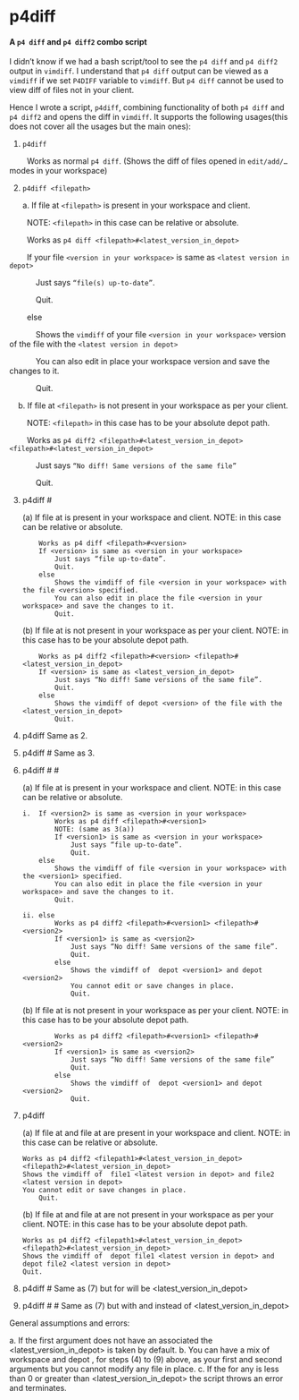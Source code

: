 &nbsp;&nbsp;&nbsp;&nbsp;           
&nbsp;&nbsp;&nbsp;&nbsp;&nbsp;&nbsp;&nbsp;&nbsp;
# p4diff
#### A ```p4 diff``` and ```p4 diff2``` combo script

I didn’t know if we had a bash script/tool to see the ```p4 diff``` and ```p4 diff2``` output in ```vimdiff```.
I understand that ```p4 diff``` output can be viewed as a ```vimdiff``` if we set ```P4DIFF``` variable to ```vimdiff```.
But ```p4 diff``` cannot be used to view diff of files not in your client.

Hence I wrote a script, ```p4diff```, combining functionality of both ```p4 diff``` and ```p4 diff2``` and opens the diff in ```vimdiff```.
It supports the following usages(this does not cover all the usages but the main ones):

1.  `p4diff`

&nbsp;&nbsp;&nbsp;&nbsp;&nbsp;&nbsp;&nbsp;&nbsp;Works as normal `p4 diff`. (Shows the diff of files opened in `edit/add/…`  modes in your workspace)

2.  `p4diff <filepath>`

    a. If file at `<filepath>` is present in your workspace and client.

&nbsp;&nbsp;&nbsp;&nbsp;&nbsp;&nbsp;&nbsp;&nbsp;NOTE: `<filepath>` in this case can be relative or absolute.

&nbsp;&nbsp;&nbsp;&nbsp;&nbsp;&nbsp;&nbsp;&nbsp;Works as `p4 diff <filepath>#<latest_version_in_depot>`

&nbsp;&nbsp;&nbsp;&nbsp;&nbsp;&nbsp;&nbsp;&nbsp;If your file `<version in your workspace>` is same as `<latest version in depot>`

&nbsp;&nbsp;&nbsp;&nbsp;&nbsp;&nbsp;&nbsp;&nbsp;&nbsp;&nbsp;&nbsp;&nbsp;Just says `“file(s) up-to-date”`.

&nbsp;&nbsp;&nbsp;&nbsp;&nbsp;&nbsp;&nbsp;&nbsp;&nbsp;&nbsp;&nbsp;&nbsp;Quit.

&nbsp;&nbsp;&nbsp;&nbsp;&nbsp;&nbsp;&nbsp;&nbsp;else

&nbsp;&nbsp;&nbsp;&nbsp;&nbsp;&nbsp;&nbsp;&nbsp;&nbsp;&nbsp;&nbsp;&nbsp;Shows the `vimdiff` of your file `<version in your workspace>` version of the file with the `<latest version in depot>`

&nbsp;&nbsp;&nbsp;&nbsp;&nbsp;&nbsp;&nbsp;&nbsp;&nbsp;&nbsp;&nbsp;&nbsp;You can also edit in place your workspace version and save the changes to it.

&nbsp;&nbsp;&nbsp;&nbsp;&nbsp;&nbsp;&nbsp;&nbsp;&nbsp;&nbsp;&nbsp;&nbsp;Quit.

&nbsp;&nbsp;&nbsp;&nbsp;b. If file at `<filepath>` is not present in your workspace as per your client.

&nbsp;&nbsp;&nbsp;&nbsp;&nbsp;&nbsp;&nbsp;&nbsp;NOTE: `<filepath>` in this case has to be your absolute depot path.

&nbsp;&nbsp;&nbsp;&nbsp;&nbsp;&nbsp;&nbsp;&nbsp;Works as `p4 diff2 <filepath>#<latest_version_in_depot> <filepath>#<latest_version_in_depot>`

&nbsp;&nbsp;&nbsp;&nbsp;&nbsp;&nbsp;&nbsp;&nbsp;&nbsp;&nbsp;&nbsp;&nbsp;Just says `“No diff! Same versions of the same file”`

&nbsp;&nbsp;&nbsp;&nbsp;&nbsp;&nbsp;&nbsp;&nbsp;&nbsp;&nbsp;&nbsp;&nbsp;Quit.

3.  p4diff <filepath>#<version>

    (a) If file at <filepath> is present in your workspace and client.
        NOTE: <filepath> in this case can be relative or absolute.

            Works as p4 diff <filepath>#<version>
            If <version> is same as <version in your workspace>
                Just says “file up-to-date”.
                Quit.
            else
                Shows the vimdiff of file <version in your workspace> with the file <version> specified.
                You can also edit in place the file <version in your workspace> and save the changes to it.
                Quit.

    (b) If file at <filepath> is not present in your workspace as per your client.
        NOTE: <filepath> in this case has to be your absolute depot path.

            Works as p4 diff2 <filepath>#<version> <filepath>#<latest_version_in_depot>
            If <version> is same as <latest_version_in_depot>
                Just says “No diff! Same versions of the same file”.
                Quit.
            else
                Shows the vimdiff of depot <version> of the file with the <latest_version_in_depot>
                Quit.   

4.  p4diff <filepath> <filepath>
    Same as 2.

5.  p4diff <filename>#<version> <filename>
    Same as 3.

6.  p4diff <filepath>#<version1> <filepath>#<version2>

    (a) If file at <filepath> is present in your workspace and client. 
        NOTE: <filepath> in this case can be relative or absolute.

        i.  If <version2> is same as <version in your workspace>
                Works as p4 diff <filepath>#<version1>  
                NOTE: (same as 3(a))
                If <version1> is same as <version in your workspace>
                    Just says “file up-to-date”.
                    Quit.
            else
                Shows the vimdiff of file <version in your workspace> with the <version1> specified.
                You can also edit in place the file <version in your workspace> and save the changes to it.
                Quit.

        ii. else
                Works as p4 diff2 <filepath>#<version1> <filepath>#<version2>
                If <version1> is same as <version2>
                    Just says “No diff! Same versions of the same file”.
                    Quit.
                else
                    Shows the vimdiff of  depot <version1> and depot <version2>
                    You cannot edit or save changes in place.
                    Quit.

    (b) If file at <filepath> is not present in your workspace as per your client.
        NOTE: <filepath> in this case has to be your absolute depot path.

                Works as p4 diff2 <filepath>#<version1> <filepath>#<version2>
                If <version1> is same as <version2> 
                    Just says “No diff! Same versions of the same file”
                    Quit.
                else
                    Shows the vimdiff of  depot <version1> and depot <version2>
                    Quit.

7.  p4diff <filepath1> <filepath2>

    (a) If file at <filepath1> and file at <filepath2> are present in your workspace and client. 
        NOTE: <filepath> in this case can be relative or absolute.

        Works as p4 diff2 <filepath1>#<latest_version_in_depot> <filepath2>#<latest_version_in_depot>
        Shows the vimdiff of  file1 <latest version in depot> and file2 <latest version in depot>
        You cannot edit or save changes in place.
            Quit.

    (b) If file at <filepath1> and file at <filepath2> are not present in your workspace as per your client.
        NOTE: <filepath> in this case has to be your absolute depot path.

        Works as p4 diff2 <filepath1>#<latest_version_in_depot> <filepath2>#<latest_version_in_depot>
        Shows the vimdiff of  depot file1 <latest version in depot> and depot file2 <latest version in depot>
        Quit.

8.  p4diff <filepath1>#<version1> <filepath2>
    Same as (7) but <version2> for <filepath2> will be <latest_version_in_depot>

9.  p4diff <filepath1>#<version1> <filepath2>#<version2>
    Same as (7) but with <version1> and <version2> instead of <latest_version_in_depot>

General assumptions and errors:

a.  If the first <filepath1> argument does not have an associated  <version1> the <latest_version_in_depot> is taken by default.
b.  You can have a mix of workspace and depot <filepaths>, for steps (4) to (9) above, as your first and second arguments but you cannot modify any file in place.
c.  If the <version> for any <filepath> is less than 0 or greater than <latest_version_in_depot> the script throws an error and terminates. 
